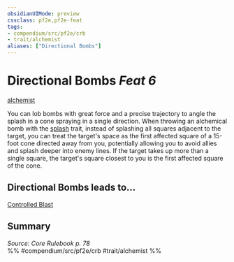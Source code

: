 ```yaml
---
obsidianUIMode: preview
cssclass: pf2e,pf2e-feat
tags:
- compendium/src/pf2e/crb
- trait/alchemist
aliases: ["Directional Bombs"]
---
```

# Directional Bombs  *Feat 6*  
[alchemist](/rules/traits/alchemist.md)  


You can lob bombs with great force and a precise trajectory to angle the splash in a cone spraying in a single direction. When throwing an alchemical bomb with the [splash](/rules/traits/splash.md) trait, instead of splashing all squares adjacent to the target, you can treat the target's space as the first affected square of a 15-foot cone directed away from you, potentially allowing you to avoid allies and splash deeper into enemy lines. If the target takes up more than a single square, the target's square closest to you is the first affected square of the cone.

## Directional Bombs leads to...

[Controlled Blast](/compendium/feats/controlled-blast-g-g.md)

## Summary

*Source: Core Rulebook p. 78*  
%% #compendium/src/pf2e/crb #trait/alchemist %%